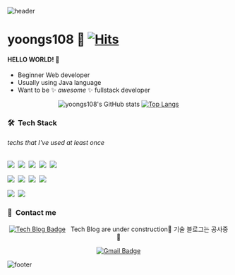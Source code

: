 ![header](https://capsule-render.vercel.app/api?type=waving&color=gradient&height=250&section=header&text=Yoonjin%20Lee&fontSize=65)

# yoongs108 :space_invader: [![Hits](https://hits.seeyoufarm.com/api/count/incr/badge.svg?url=https%3A%2F%2Fgithub.com%2Fyoongs108&count_bg=%23235C88&title_bg=%2399C9C5&icon=&icon_color=%23E7E7E7&title=hits&edge_flat=false)](https://hits.seeyoufarm.com)

#### HELLO WORLD! 👋 
* Beginner Web developer
* Usually using Java language
* Want to be ✨&nbsp;_awesome_&nbsp;✨ fullstack developer

<div align=center>

![yoongs108's GitHub stats](https://github-readme-stats.vercel.app/api?username=yoongs108&show_icons=true&theme=cobalt)
[![Top Langs](https://github-readme-stats.vercel.app/api/top-langs/?username=yoongs108&layout=compact&theme=cobalt)](https://github.com/yoongs108/github-readme-stats)

</div>
 
### 🛠 &nbsp;Tech Stack
###### techs that I've used at least once

 
<img src="https://img.shields.io/badge/Java-007396?style=flat-square&logo=Java&logoColor=white"/>&nbsp;
<img src="https://img.shields.io/badge/Javascript-F7DF1E?style=flat-square&logo=Javascript&logoColor=white"/>&nbsp;
<img src="https://img.shields.io/badge/Spring-6DB33F?style=flat-square&logo=Spring&logoColor=white"/>&nbsp;
<img src="https://img.shields.io/badge/Python-3766AB?style=flat-square&logo=Python&logoColor=white"/>&nbsp;
<img src="https://img.shields.io/badge/PyCharm-000000?style=flat-square&logo=PyCharm&logoColor=white"/>&nbsp;

<img src="https://img.shields.io/badge/HTML5-E34F26?style=flat-square&logo=HTML5&logoColor=white"/>&nbsp;
<img src="https://img.shields.io/badge/Css-1572B6?style=flat-square&logo=Css&logoColor=white"/>&nbsp;
<img src="https://img.shields.io/badge/VisualStudioCode-007ACC?style=flat-square&logo=VisualStudioCode&logoColor=white"/>&nbsp;
<img src="https://img.shields.io/badge/JSP-007396?style=flat-square&logo=JSP&logoColor=white"/>&nbsp;

<img src="https://img.shields.io/badge/Oracle-F80000?style=flat-square&logo=Oracle&logoColor=white"/>&nbsp;
<img src="https://img.shields.io/badge/MongoDB-47A248?style=flat-square&logo=MongoDB&logoColor=white"/>&nbsp;

### 👋 &nbsp;Contact me
<div align=center>
 
[![Tech Blog Badge](http://img.shields.io/badge/-Tech%20blog-black?style=flat-square&logo=github&link=https://yoongs108.github.io/)](https://yoongs108.github.io/) &nbsp; Tech Blog are under construction🔨 기술 블로그는 공사중 🔨 

[![Gmail Badge](https://img.shields.io/badge/Gmail-d14836?style=flat-square&logo=Gmail&logoColor=white&link=mailto:yoongs108@gmail.com)](mailto:yoongs108@gmail.com)

</div>

![footer](https://capsule-render.vercel.app/api?type=waving&color=gradient&height=150&section=footer)
